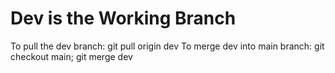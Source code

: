 # Dev is the Working Branch
To pull the dev branch: git pull origin dev
To merge dev into main branch: git checkout main; git merge dev